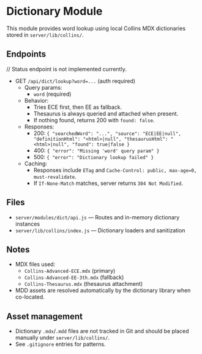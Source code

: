 # Dictionary Module

This module provides word lookup using local Collins MDX dictionaries stored in `server/lib/collins/`.

## Endpoints

// Status endpoint is not implemented currently.

- GET `/api/dict/lookup?word=...` (auth required)
  - Query params:
    - `word` (required)
  - Behavior:
    - Tries ECE first, then EE as fallback.
    - Thesaurus is always queried and attached when present.
    - If nothing found, returns 200 with `found: false`.
  - Responses:
    - 200: `{ "searchedWord": "...", "source": "ECE|EE|null", "definitionHtml": "<html>|null", "thesaurusHtml": "<html>|null", "found": true|false }`
    - 400: `{ "error": "Missing 'word' query param" }`
    - 500: `{ "error": "Dictionary lookup failed" }`
  - Caching:
    - Responses include `ETag` and `Cache-Control: public, max-age=0, must-revalidate`.
    - If `If-None-Match` matches, server returns `304 Not Modified`.

## Files

- `server/modules/dict/api.js` — Routes and in-memory dictionary instances
- `server/lib/collins/index.js` — Dictionary loaders and sanitization

## Notes

- MDX files used:
  - `Collins-Advanced-ECE.mdx` (primary)
  - `Collins-Advanced-EE-3th.mdx` (fallback)
  - `Collins-Thesaurus.mdx` (thesaurus attachment)
- MDD assets are resolved automatically by the dictionary library when co-located.

## Asset management

- Dictionary `.mdx`/`.mdd` files are not tracked in Git and should be placed manually under `server/lib/collins/`.
- See `.gitignore` entries for patterns.


